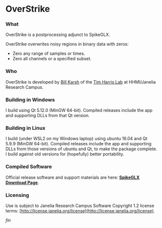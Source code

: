OverStrike
==========

### What

OverStrike is a postprocessing adjunct to SpikeGLX.

OverStrike overwrites noisy regions in binary data with zeros:

- Zero any range of samples or times.
- Zero all channels or a specified subset.

### Who

OverStrike is developed by [Bill Karsh](https://www.janelia.org/people/bill-karsh)
of the [Tim Harris Lab](https://www.janelia.org/lab/harris-lab-apig) at
HHMI/Janelia Research Campus.

### Building in Windows

I build using Qt 5.12.0 (MinGW 64-bit). Compiled releases include the
app and supporting DLLs from that Qt version.

### Building in Linux

I build (under WSL2 on my Windows laptop) using ubuntu 16.04 and Qt
5.9.9 (MinGW 64-bit). Compiled releases include the app and supporting
DLLs from those versions of ubuntu and Qt, to make the package complete.
I build against old versions for (hopefully) better portability.

### Compiled Software

Official release software and support materials are here:
[**SpikeGLX Download Page**](http://billkarsh.github.io/SpikeGLX).

### Licensing

Use is subject to Janelia Research Campus Software Copyright 1.2 license terms:
[http://license.janelia.org/license](http://license.janelia.org/license).


_fin_

